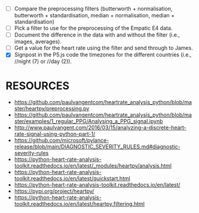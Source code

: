 - [ ] Compare the preprocessing filters (butterworth + normalisation, butterworth + standardisation, median + normalisation, median + standardisation) 
- [ ] Pick a filter to use for the preprocessing of the Empatic E4 data.
- [ ] Document the difference in the data with and without the filter (i.e., images, averages).  
- [ ] Get a value for the heart rate using the filter and send through to James. 
- [X] Signpost in the P5.js code the timezones for the different countries (i.e., //night (7) or //day (2)). 

# RESOURCES 
- https://github.com/paulvangentcom/heartrate_analysis_python/blob/master/heartpy/preprocessing.py
- https://github.com/paulvangentcom/heartrate_analysis_python/blob/master/examples/1_regular_PPG/Analysing_a_PPG_signal.ipynb
- http://www.paulvangent.com/2016/03/15/analyzing-a-discrete-heart-rate-signal-using-python-part-1/
- https://github.com/microsoft/pylance-release/blob/main/DIAGNOSTIC_SEVERITY_RULES.md#diagnostic-severity-rules 
- https://python-heart-rate-analysis-toolkit.readthedocs.io/en/latest/_modules/heartpy/analysis.html 
- https://python-heart-rate-analysis-toolkit.readthedocs.io/en/latest/quickstart.html 
- https://python-heart-rate-analysis-toolkit.readthedocs.io/en/latest/ 
- https://pypi.org/project/heartpy/
- https://python-heart-rate-analysis-toolkit.readthedocs.io/en/latest/heartpy.filtering.html
